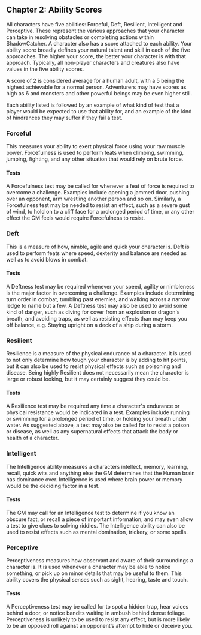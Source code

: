 ## Chapter 2: Ability Scores
All characters have five abilities: Forceful, Deft, Resilient, Intelligent and Perceptive. These represent the various approaches that your character can take in resolving obstacles or completing actions within ShadowCatcher. A character also has a score attached to each ability. Your ability score broadly defines your natural talent and skill in each of the five approaches. The higher your score, the better your character is with that approach. Typically, all non-player characters and creatures also have values in the five ability scores.

A score of 2 is considered average for a human adult, with a 5 being the highest achievable for a normal person. Adventurers may have scores as high as 6 and monsters and other powerful beings may be even higher still.

Each ability listed is followed by an example of what kind of test that a player would be expected to use that ability for, and an example of the kind of hindrances they may suffer if they fail a test.
### Forceful
This measures your ability to exert physical force using your raw muscle power. Forcefulness is used to perform feats when climbing, swimming, jumping, fighting, and any other situation that would rely on brute force.
#### Tests
A Forcefulness test may be called for whenever a feat of force is required to overcome a challenge. Examples include opening a jammed door, pushing over an opponent, arm wrestling another person and so on. Similarly, a Forcefulness test may be needed to resist an effect, such as a severe gust of wind, to hold on to a cliff face for a prolonged period of time, or any other effect the GM feels would require Forcefulness to resist.
### Deft
This is a measure of how, nimble, agile and quick your character is. Deft is used to perform feats where speed, dexterity and balance are needed as well as to avoid blows in combat.
#### Tests
A Deftness test may be required whenever your speed, agility or nimbleness is the major factor in overcoming a challenge. Examples include determining turn order in combat, tumbling past enemies, and walking across a narrow ledge to name but a few. A Deftness test may also be used to avoid some kind of danger, such as diving for cover from an explosion or dragon's breath, and avoiding traps, as well as resisting effects than may keep you off balance, e.g. Staying upright on a deck of a ship during a storm.
### Resilient
Resilience is a measure of the physical endurance of a character. It is used to not only determine how tough your character is by adding to hit points, but it can also be used to resist physical effects such as poisoning and disease. Being highly Resilient does not necessarily mean the character is large or robust looking, but it may certainly suggest they could be.
#### Tests
A Resilience test may be required any time a character's endurance or physical resistance would be indicated in a test. Examples include running or swimming for a prolonged period of time, or holding your breath under water. As suggested above, a test may also be called for to resist a poison or disease, as well as any supernatural effects that attack the body or health of a character.
### Intelligent
The Intelligence ability measures a characters intellect, memory, learning, recall, quick wits and anything else the GM determines that the Human brain has dominance over. Intelligence is used where brain power or memory would be the deciding factor in a test.
#### Tests
The GM may call for an Intelligence test to determine if you know an obscure fact, or recall a piece of important information, and may even allow a test to give clues to solving riddles. The Intelligence ability can also be used to resist effects such as mental domination, trickery, or some spells.
### Perceptive
Perceptiveness measures how observant and aware of their surroundings a character is. It is used whenever a character may be able to notice something, or pick up on minor details that may be useful to them. This ability covers the physical senses such as sight, hearing, taste and touch.
#### Tests
A Perceptiveness test may be called for to spot a hidden trap, hear voices behind a door, or notice bandits waiting in ambush behind dense foliage. Perceptiveness is unlikely to be used to resist any effect, but is more likely to be an opposed roll against an opponent’s attempt to hide or deceive you.
